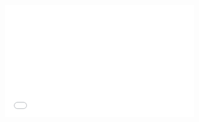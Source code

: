 <iframe width="100%" height="300" src="//jsrun.net/DFqKp/embedded/all/light/" allowfullscreen="allowfullscreen" frameborder="0"></iframe>
